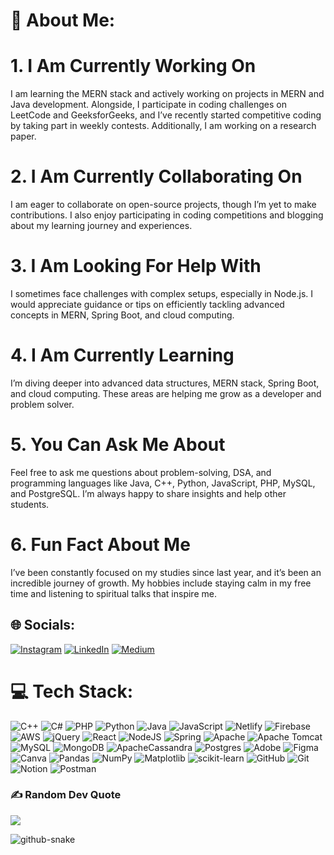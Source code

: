 # 💫 About Me:
# 1. I Am Currently Working On  
I am learning the MERN stack and actively working on projects in MERN and Java development. Alongside, I participate in coding challenges on LeetCode and GeeksforGeeks, and I’ve recently started competitive coding by taking part in weekly contests. Additionally, I am working on a research paper.  

# 2. I Am Currently Collaborating On  
I am eager to collaborate on open-source projects, though I’m yet to make contributions. I also enjoy participating in coding competitions and blogging about my learning journey and experiences.  

# 3. I Am Looking For Help With  
I sometimes face challenges with complex setups, especially in Node.js. I would appreciate guidance or tips on efficiently tackling advanced concepts in MERN, Spring Boot, and cloud computing.  

# 4. I Am Currently Learning  
I’m diving deeper into advanced data structures, MERN stack, Spring Boot, and cloud computing. These areas are helping me grow as a developer and problem solver.  

# 5. You Can Ask Me About  
Feel free to ask me questions about problem-solving, DSA, and programming languages like Java, C++, Python, JavaScript, PHP, MySQL, and PostgreSQL. I’m always happy to share insights and help other students.  

# 6. Fun Fact About Me  
I’ve been constantly focused on my studies since last year, and it’s been an incredible journey of growth. My hobbies include staying calm in my free time and listening to spiritual talks that inspire me.  


## 🌐 Socials:
[![Instagram](https://img.shields.io/badge/Instagram-%23E4405F.svg?logo=Instagram&logoColor=white)](https://instagram.com/kunal.sonawanee) [![LinkedIn](https://img.shields.io/badge/LinkedIn-%230077B5.svg?logo=linkedin&logoColor=white)](https://linkedin.com/in/kunalsonawane224) [![Medium](https://img.shields.io/badge/Medium-12100E?logo=medium&logoColor=white)](https://medium.com/@sonawanekunal289) 

# 💻 Tech Stack:
![C++](https://img.shields.io/badge/c++-%2300599C.svg?style=flat&logo=c%2B%2B&logoColor=white) ![C#](https://img.shields.io/badge/c%23-%23239120.svg?style=flat&logo=csharp&logoColor=white) ![PHP](https://img.shields.io/badge/php-%23777BB4.svg?style=flat&logo=php&logoColor=white) ![Python](https://img.shields.io/badge/python-3670A0?style=flat&logo=python&logoColor=ffdd54) ![Java](https://img.shields.io/badge/java-%23ED8B00.svg?style=flat&logo=openjdk&logoColor=white) ![JavaScript](https://img.shields.io/badge/javascript-%23323330.svg?style=flat&logo=javascript&logoColor=%23F7DF1E) ![Netlify](https://img.shields.io/badge/netlify-%23000000.svg?style=flat&logo=netlify&logoColor=#00C7B7) ![Firebase](https://img.shields.io/badge/firebase-%23039BE5.svg?style=flat&logo=firebase) ![AWS](https://img.shields.io/badge/AWS-%23FF9900.svg?style=flat&logo=amazon-aws&logoColor=white) ![jQuery](https://img.shields.io/badge/jquery-%230769AD.svg?style=flat&logo=jquery&logoColor=white) ![React](https://img.shields.io/badge/react-%2320232a.svg?style=flat&logo=react&logoColor=%2361DAFB) ![NodeJS](https://img.shields.io/badge/node.js-6DA55F?style=flat&logo=node.js&logoColor=white) ![Spring](https://img.shields.io/badge/spring-%236DB33F.svg?style=flat&logo=spring&logoColor=white) ![Apache](https://img.shields.io/badge/apache-%23D42029.svg?style=flat&logo=apache&logoColor=white) ![Apache Tomcat](https://img.shields.io/badge/apache%20tomcat-%23F8DC75.svg?style=flat&logo=apache-tomcat&logoColor=black) ![MySQL](https://img.shields.io/badge/mysql-4479A1.svg?style=flat&logo=mysql&logoColor=white) ![MongoDB](https://img.shields.io/badge/MongoDB-%234ea94b.svg?style=flat&logo=mongodb&logoColor=white) ![ApacheCassandra](https://img.shields.io/badge/cassandra-%231287B1.svg?style=flat&logo=apache-cassandra&logoColor=white) ![Postgres](https://img.shields.io/badge/postgres-%23316192.svg?style=flat&logo=postgresql&logoColor=white) ![Adobe](https://img.shields.io/badge/adobe-%23FF0000.svg?style=flat&logo=adobe&logoColor=white) ![Figma](https://img.shields.io/badge/figma-%23F24E1E.svg?style=flat&logo=figma&logoColor=white) ![Canva](https://img.shields.io/badge/Canva-%2300C4CC.svg?style=flat&logo=Canva&logoColor=white) ![Pandas](https://img.shields.io/badge/pandas-%23150458.svg?style=flat&logo=pandas&logoColor=white) ![NumPy](https://img.shields.io/badge/numpy-%23013243.svg?style=flat&logo=numpy&logoColor=white) ![Matplotlib](https://img.shields.io/badge/Matplotlib-%23ffffff.svg?style=flat&logo=Matplotlib&logoColor=black) ![scikit-learn](https://img.shields.io/badge/scikit--learn-%23F7931E.svg?style=flat&logo=scikit-learn&logoColor=white) ![GitHub](https://img.shields.io/badge/github-%23121011.svg?style=flat&logo=github&logoColor=white) ![Git](https://img.shields.io/badge/git-%23F05033.svg?style=flat&logo=git&logoColor=white) ![Notion](https://img.shields.io/badge/Notion-%23000000.svg?style=flat&logo=notion&logoColor=white) ![Postman](https://img.shields.io/badge/Postman-FF6C37?style=flat&logo=postman&logoColor=white)

### ✍️ Random Dev Quote
![](https://quotes-github-readme.vercel.app/api?type=horizontal&theme=radical)

<!-- Proudly created with GPRM ( https://gprm.itsvg.in ) -->
<picture>
  <source media="(prefers-color-scheme: dark)" srcset="https://raw.githubusercontent.com/kunal222004/kunal222004/output/github-snake-dark.svg" />
  <source media="(prefers-color-scheme: light)" srcset="https://raw.githubusercontent.com/kunal222004/kunal222004/output/github-snake.svg" />
  <img alt="github-snake" src="https://raw.githubusercontent.com/kunal222004/kunal222004/output/github-snake.svg" />
</picture>
